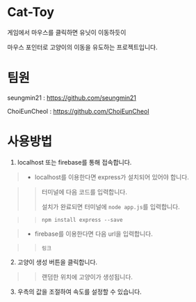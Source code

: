 # Cat-Toy
게임에서 마우스를 클릭하면 유닛이 이동하듯이 

마우스 포인터로 고양이의 이동을 유도하는 프로젝트입니다.
# 팀원
seungmin21 : https://github.com/seungmin21

ChoiEunCheol : https://github.com/ChoiEunCheol
# 사용방법
1. localhost 또는 firebase를 통해 접속합니다.
   
> - localhost를 이용한다면 express가 설치되어 있어야 합니다.
  
>> 터미널에 다음 코드를 입력합니다.
>>
>> 설치가 완료되면 터미널에 `node app.js`를 입력합니다.

>> `npm install express --save`

> - firebase를 이용한다면 다음 url을 입력합니다.
  
>> `링크`

2. 고양이 생성 버튼을 클릭합니다.

>> 랜덤한 위치에 고양이가 생성됩니다.

3. 우측의 값을 조절하여 속도를 설정할 수 있습니다.
